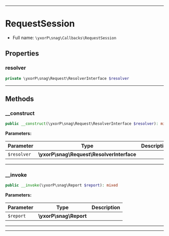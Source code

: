 ***

# RequestSession





* Full name: `\yxorP\snag\Callbacks\RequestSession`



## Properties


### resolver



```php
private \yxorP\snag\Request\ResolverInterface $resolver
```






***

## Methods


### __construct



```php
public __construct(\yxorP\snag\Request\ResolverInterface $resolver): mixed
```








**Parameters:**

| Parameter | Type | Description |
|-----------|------|-------------|
| `$resolver` | **\yxorP\snag\Request\ResolverInterface** |  |




***

### __invoke



```php
public __invoke(\yxorP\snag\Report $report): mixed
```








**Parameters:**

| Parameter | Type | Description |
|-----------|------|-------------|
| `$report` | **\yxorP\snag\Report** |  |




***


***

